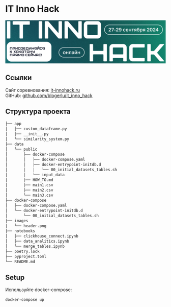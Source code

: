 # IT Inno Hack

![images/header.png](images/header.png)

## Ссылки

Сайт соревнования: [it-innohack.ru](https://it-innohack.ru/) \
GitHub: [github.com/blogerlu/it_inno_hack](https://github.com/blogerlu/it_inno_hack)

## Структура проекта

```
├── app
│   ├── custom_dataframe.py
│   ├── __init__.py
│   └── similarity_system.py
├── data
│   └── public
│       ├── docker-compose
│       │   ├── docker-compose.yaml
│       │   ├── docker-entrypoint-initdb.d
│       │   │   └── 00_initial_datasets_tables.sh
│       │   └── input_data
│       ├── HOW_TO.md
│       ├── main1.csv
│       ├── main2.csv
│       └── main3.csv
├── docker-compose
│   ├── docker-compose.yaml
│   └── docker-entrypoint-initdb.d
│       └── 00_initial_datasets_tables.sh
├── images
│   └── header.png
├── notebooks
│   ├── clickhouse_connect.ipynb
│   ├── data_analitics.ipynb
│   └── merge_tables.ipynb
├── poetry.lock
├── pyproject.toml
└── README.md

```

## Setup

Используйте docker-compose:
```bash
docker-compose up
```
